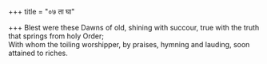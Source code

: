 +++
title = "०७ ता घा"

+++
Blest were these Dawns of old, shining with succour, true with the truth that springs from holy Order;  
     With whom the toiling worshipper, by praises, hymning and lauding, soon attained to riches.